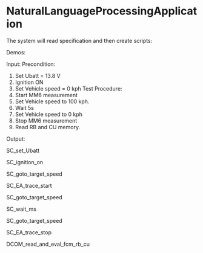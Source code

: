 # NaturalLanguageProcessingApplication
The system will read specification and then create scripts:

Demos:

Input:
Precondition: 
1. Set Ubatt = 13.8 V
2. Ignition ON
3. Set Vehicle speed = 0 kph
Test Procedure:
1. Start MM6 measurement
2. Set Vehicle speed to 100 kph.
3. Wait 5s
4. Set Vehicle speed to 0 kph
5. Stop MM6 measurement
6. Read RB and CU memory.

Output:

SC_set_Ubatt

SC_ignition_on

SC_goto_target_speed

SC_EA_trace_start

SC_goto_target_speed

SC_wait_ms

SC_goto_target_speed

SC_EA_trace_stop

DCOM_read_and_eval_fcm_rb_cu


